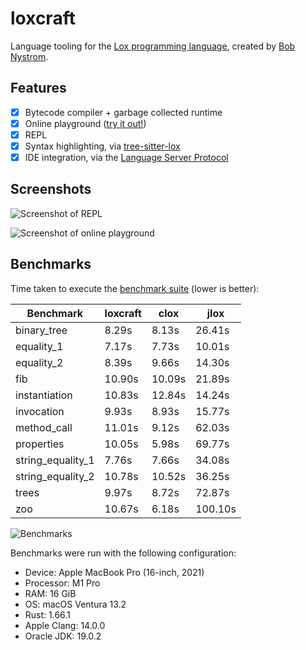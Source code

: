 # loxcraft

Language tooling for the [Lox programming language], created by [Bob Nystrom].

## Features

- [x] Bytecode compiler + garbage collected runtime
- [x] Online playground ([try it out!][lox playground])
- [x] REPL
- [x] Syntax highlighting, via [tree-sitter-lox]
- [x] IDE integration, via the [Language Server Protocol]

## Screenshots

![Screenshot of REPL]

![Screenshot of online playground]

## Benchmarks

Time taken to execute the [benchmark suite] (lower is better):

| Benchmark         | loxcraft | clox   | jlox    |
| ----------------- | -------- | ------ | ------- |
| binary_tree       | 8.29s    | 8.13s  | 26.41s  |
| equality_1        | 7.17s    | 7.73s  | 10.01s  |
| equality_2        | 8.39s    | 9.66s  | 14.30s  |
| fib               | 10.90s   | 10.09s | 21.89s  |
| instantiation     | 10.83s   | 12.84s | 14.24s  |
| invocation        | 9.93s    | 8.93s  | 15.77s  |
| method_call       | 11.01s   | 9.12s  | 62.03s  |
| properties        | 10.05s   | 5.98s  | 69.77s  |
| string_equality_1 | 7.76s    | 7.66s  | 34.08s  |
| string_equality_2 | 10.78s   | 10.52s | 36.25s  |
| trees             | 9.97s    | 8.72s  | 72.87s  |
| zoo               | 10.67s   | 6.18s  | 100.10s |

![Benchmarks]

Benchmarks were run with the following configuration:

- Device: Apple MacBook Pro (16-inch, 2021)
- Processor: M1 Pro
- RAM: 16 GiB
- OS: macOS Ventura 13.2
- Rust: 1.66.1
- Apple Clang: 14.0.0
- Oracle JDK: 19.0.2

[benchmarks]: https://user-images.githubusercontent.com/1777663/216903842-5d626770-e599-491e-8e09-83b2f956cf34.svg
[benchmark suite]: https://github.com/ajeetdsouza/loxcraft/tree/main/res/benchmarks
[bob nystrom]: https://github.com/munificent
[language server protocol]: https://microsoft.github.io/language-server-protocol/
[lox playground]: https://ajeetdsouza.github.io/loxcraft/
[lox programming language]: http://craftinginterpreters.com/
[screenshot of online playground]: https://user-images.githubusercontent.com/1777663/201918922-39b567fe-9375-4990-8224-e540cf3266bc.png
[screenshot of repl]: https://user-images.githubusercontent.com/1777663/216910834-4ea40427-34d7-43e0-8ba0-06638dfb0fa2.png
[tree-sitter-lox]: https://github.com/ajeetdsouza/tree-sitter-lox
